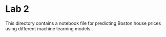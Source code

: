 # Lab 2

This directory contains a notebook file for predicting Boston house prices using different machine learning models..


